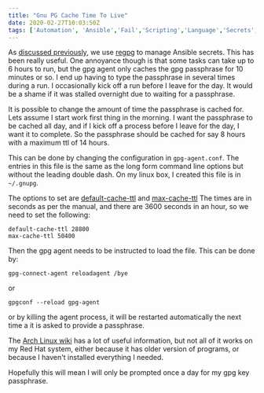 ```yaml
---
title: "Gnu PG Cache Time To Live"
date: 2020-02-27T10:03:50Z
tags: ['Automation', 'Ansible','Fail','Scripting','Language','Secrets','GPG']
---
```


As [discussed previously](../../tags/secrets), we use [regpg](https://dotat.at/prog/regpg/)
to manage Ansible secrets. This has been really
useful. One annoyance though is that some tasks can take up to 6 hours to run, but
the gpg agent only caches the gpg passphrase for 10 minutes or so. I end up having to
type the passphrase in several times during a run. I occasionally kick off a  run before
I leave for the day. It would be a shame if it was stalled overnight due to waiting for
a passphrase.

It is possible to change the amount of time the passphrase is cached for. Lets assume I start work
first thing in the morning. I want the passphrase to be cached all day, and if I kick off a process
before I leave for the day, I want it to complete. So the passphrase should be cached for
say 8 hours with a maximum ttl of 14 hours.

This can be done by changing the configuration in `gpg-agent.conf`. The entries in this
file is the same as the long form command line options but without the leading double dash.
On my linux box, I created this file is in `~/.gnupg`.

The options to set are 
[default-cache-ttl](https://www.gnupg.org/documentation/manuals/gnupg/Agent-Options.html#index-default_002dcache_002dttl)
and 
[max-cache-ttl](https://www.gnupg.org/documentation/manuals/gnupg/Agent-Options.html#index-max_002dcache_002dttl)
The times are in seconds as per the manual, and there are 3600 seconds in an hour, so we need
to set the following:

```
default-cache-ttl 28800
max-cache-ttl 50400
```

Then the gpg agent needs to be instructed to load the file. This can be done by:

```
gpg-connect-agent reloadagent /bye
```
or
```
gpgconf --reload gpg-agent
```
or by killing  the agent process, it will be restarted automatically the next time a
it is asked to provide a passphrase.

The [Arch Linux wiki](https://wiki.archlinux.org/index.php/GnuPG#Configuration_2)
has a lot of useful information, but not all of it works on my Red Hat system, either
because it has older version of programs, or because I haven't installed everything I needed.

Hopefully this will mean I will only be prompted once a day for my gpg key passphrase.

